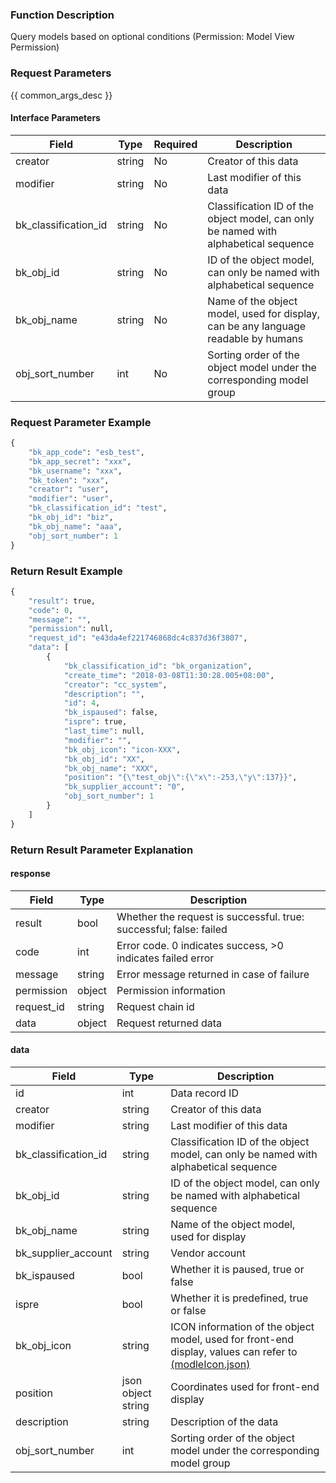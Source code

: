 ### Function Description

Query models based on optional conditions (Permission: Model View Permission)

### Request Parameters

{{ common_args_desc }}

#### Interface Parameters

| Field                | Type   | Required | Description                                                  |
| -------------------- | ------ | -------- | ------------------------------------------------------------ |
| creator              | string | No       | Creator of this data                                         |
| modifier             | string | No       | Last modifier of this data                                   |
| bk_classification_id | string | No       | Classification ID of the object model, can only be named with alphabetical sequence |
| bk_obj_id            | string | No       | ID of the object model, can only be named with alphabetical sequence |
| bk_obj_name          | string | No       | Name of the object model, used for display, can be any language readable by humans |
| obj_sort_number      | int    | No       | Sorting order of the object model under the corresponding model group |

### Request Parameter Example

```python
{
    "bk_app_code": "esb_test",
    "bk_app_secret": "xxx",
    "bk_username": "xxx",
    "bk_token": "xxx",
    "creator": "user",
    "modifier": "user",
    "bk_classification_id": "test",
    "bk_obj_id": "biz",
    "bk_obj_name": "aaa",
    "obj_sort_number": 1
}
```

### Return Result Example

```python
{
    "result": true,
    "code": 0,
    "message": "",
    "permission": null,
    "request_id": "e43da4ef221746868dc4c837d36f3807",
    "data": [
        {
            "bk_classification_id": "bk_organization",
            "create_time": "2018-03-08T11:30:28.005+08:00",
            "creator": "cc_system",
            "description": "",
            "id": 4,
            "bk_ispaused": false,
            "ispre": true,
            "last_time": null,
            "modifier": "",
            "bk_obj_icon": "icon-XXX",
            "bk_obj_id": "XX",
            "bk_obj_name": "XXX",
            "position": "{\"test_obj\":{\"x\":-253,\"y\":137}}",
            "bk_supplier_account": "0",
            "obj_sort_number": 1
        }
    ]
}
```

### Return Result Parameter Explanation

#### response

| Field       | Type   | Description                                                  |
| ---------- | ------ | ------------------------------------------------------------ |
| result     | bool   | Whether the request is successful. true: successful; false: failed |
| code       | int    | Error code. 0 indicates success, >0 indicates failed error   |
| message    | string | Error message returned in case of failure                    |
| permission | object | Permission information                                       |
| request_id | string | Request chain id                                             |
| data       | object | Request returned data                                        |

#### data

| Field                | Type               | Description                                                  |
| -------------------- | ------------------ | ------------------------------------------------------------ |
| id                   | int                | Data record ID                                               |
| creator              | string             | Creator of this data                                         |
| modifier             | string             | Last modifier of this data                                   |
| bk_classification_id | string             | Classification ID of the object model, can only be named with alphabetical sequence |
| bk_obj_id            | string             | ID of the object model, can only be named with alphabetical sequence |
| bk_obj_name          | string             | Name of the object model, used for display                   |
| bk_supplier_account  | string             | Vendor account                                               |
| bk_ispaused          | bool               | Whether it is paused, true or false                          |
| ispre                | bool               | Whether it is predefined, true or false                      |
| bk_obj_icon          | string             | ICON information of the object model, used for front-end display, values can refer to [(modleIcon.json)](https://chat.openai.com/static/esb/api_docs/res/cc/modleIcon.json) |
| position             | json object string | Coordinates used for front-end display                       |
| description          | string             | Description of the data                                      |
| obj_sort_number      | int                | Sorting order of the object model under the corresponding model group |